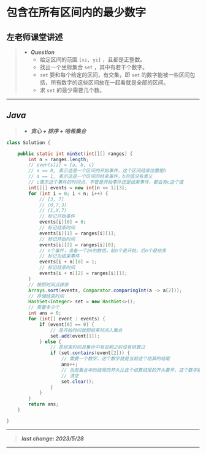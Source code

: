 # 包含在所有区间内的最少数字

## 左老师课堂讲述

> - ***Question***
>   - 给定区间的范围 `[xi, yi]` ，且都是正整数。
>   - 找出一个坐标集合 `set` ，其中有若干个数字。
>   - `set` 要和每个给定的区间，有交集，即 `set` 的数字能被一些区间包括，所有数字的这些区间放在一起看就是全部的区间。
>   - 求 `set` 的最少需要几个数。

---

## *Java*

> - ***贪心 + 排序 + 哈希集合***

```java
class Solution {

    public static int minSet(int[][] ranges) {
        int n = ranges.length;
        // events[i] = {a, b, c}
        // a == 0, 表示这是一个区间的开始事件，这个区间结束位置是b
        // a == 1, 表示这是一个区间的结束事件，b的值没有意义
        // c表示这个事件的时间点，不管是开始事件还是结束事件，都会有c这个值
        int[][] events = new int[n << 1][3];
        for (int i = 0; i < n; i++) {
            // [3, 7]
            // (0,7,3)
            // (1,X,7)
            // 标记开始事件
            events[i][0] = 0;
            // 标记结束时间
            events[i][1] = ranges[i][1];
            // 标记开始时间
            events[i][2] = ranges[i][0];
            // n个事件，准备一个2n的数组，前n个是开始，后n个是结束
            // 标记为结束事件
            events[i + n][0] = 1;
            // 标记结束时间
            events[i + n][2] = ranges[i][1];
        }
        // 按照时间点排序
        Arrays.sort(events, Comparator.comparingInt(a -> a[2]));
        // 存储结束时间
        HashSet<Integer> set = new HashSet<>();
        // 需要多少个
        int ans = 0;
        for (int[] event : events) {
            if (event[0] == 0) {
                // 是开始时间就把结束时间入集合
                set.add(event[1]);
            } else {
                // 是结束时间且集合中有说明之前没有结算过
                if (set.contains(event[2])) {
                    // 需要一个数字，这个数字就是当前这个结算的结尾
                    ans++;
                    // 当前集合中的结尾的开头比这个结算结尾的开头要早，这个数字都在它们之间
                    // 清空
                    set.clear();
                }
            }
        }
        return ans;
    }

}
```

---

> ***last change: 2023/5/28***

---
